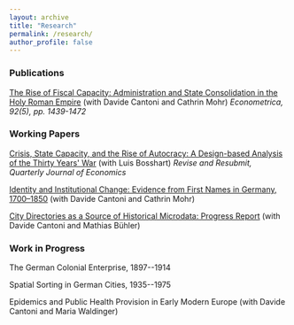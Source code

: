 ```yaml
---
layout: archive
title: "Research"
permalink: /research/
author_profile: false
---
```


### Publications

[The Rise of Fiscal Capacity: Administration and State Consolidation in the Holy Roman Empire](https://doi.org/10.3982/ECTA20612) (with Davide Cantoni and Cathrin Mohr) _Econometrica, 92(5), pp. 1439-1472_

### Working Papers

[Crisis, State Capacity, and the Rise of Autocracy: A Design-based Analysis of the Thirty Years' War](../files/coalitions.pdf) (with Luis Bosshart)
_Revise and Resubmit, Quarterly Journal of Economics_

[Identity and Institutional Change: Evidence from First Names in Germany, 1700–1850](../files/identity.pdf) (with Davide Cantoni and Cathrin Mohr) 

[City Directories as a Source of Historical Microdata: Progress Report](../files/directories.pdf) (with Davide Cantoni and Mathias Bühler)



### Work in Progress

The German Colonial Enterprise, 1897--1914

Spatial Sorting in German Cities, 1935--1975

Epidemics and Public Health Provision in Early Modern Europe (with Davide Cantoni and Maria Waldinger)
